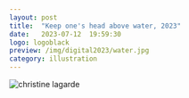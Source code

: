 ```yaml
---
layout: post
title:  "Keep one's head above water, 2023"
date:   2023-07-12  19:59:30
logo: logoblack
preview: /img/digital2023/water.jpg
category: illustration
---
```



![christine lagarde](/img/digital2023/water.jpg) 